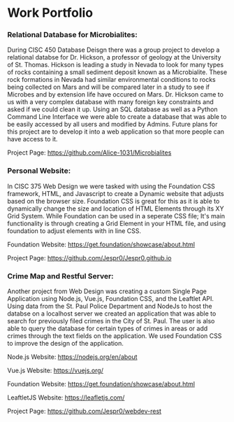 # Work Portfolio

### Relational Database for Microbialites:
During CISC 450 Database Deisgn there was a group project to develop a relational databse for Dr. Hickson,
a professor of geology at the University of St. Thomas. Hickson is leading a study in Nevada to look
for many types of rocks containing a small sediment deposit known as a Microbialite. These rock formations
in Nevada had similar environmental conditions to rocks being collected on Mars and will be compared later in a study to
see if Microbes and by extension life have occured on Mars. Dr. Hickson came to us with a very complex 
database with many foreign key constraints and asked if we could clean it up. Using an SQL 
database as well as a Python Command Line Interface we were able to create a database that was able to
be easily accessed by all users and modified by Admins. Future plans for this project are to develop it into
a web application so that more people can have access to it.

Project Page:
https://github.com/Alice-1031/Microbialites


### Personal Website:
In CISC 375 Web Design we were tasked with using the Foundation CSS framework, HTML, and Javascript to create
a Dynamic website that adjusts based on the browser size. Foundation CSS is great for this as it is able to 
dynamically change the size and location of HTML Elements through its XY Grid System. While Foundation can be used
in a seperate CSS file; It's main functionality is through creating a Grid Element in your HTML file, and using foundation
to adjust elements with in line CSS.

Foundation Website:
https://get.foundation/showcase/about.html

Project Page:
https://github.com/Jespr0/Jespr0.github.io


### Crime Map and Restful Server:
Another project from Web Design was creating a custom Single Page Application using Node.js, Vue.js, Foundation CSS, and the Leaftlet API. 
Using data from the St. Paul Police Department and NodeJs to host the databse on a localhost server we created an application that was able
to search for previously filed crimes in the City of St. Paul. The user is also able to query the database for certain types of crimes in areas or 
add crimes through the text fields on the application. We used Foundation CSS to improve the design of the application.

Node.js Website:
https://nodejs.org/en/about

Vue.js Website:
https://vuejs.org/

Foundation Website:
https://get.foundation/showcase/about.html

LeaftletJS Website:
https://leafletjs.com/

Project Page:
https://github.com/Jespr0/webdev-rest



